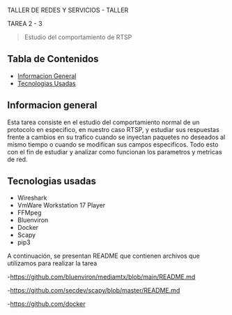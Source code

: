 TALLER DE REDES Y SERVICIOS - TALLER

TAREA 2 - 3
> Estudio del comportamiento de RTSP


## Tabla de Contenidos
* [Informacion General](#informacion-general)
* [Tecnologias Usadas](#tecnologias-usadas)




## Informacion general

Esta tarea consiste en el estudio del comportamiento normal de un protocolo en especifico, en nuestro caso RTSP, y estudiar sus respuestas frente a cambios en su trafico cuando se inyectan paquetes no deseados
al mismo tiempo o cuando se modifican sus campos especificos. Todo esto con el fin de estudiar  y analizar como funcionan los parametros y metricas de red.
<!-- You don't have to answer all the questions - just the ones relevant to your project. -->


## Tecnologias usadas
- Wireshark
- VmWare Workstation 17 Player
- FFMpeg
- Bluenviron
- Docker
- Scapy
- pip3

A continuación, se presentan README que contienen archivos que utilizamos para realizar la tarea

-https://github.com/bluenviron/mediamtx/blob/main/README.md

-https://github.com/secdev/scapy/blob/master/README.md

-https://github.com/docker











<!-- Optional -->
<!-- ## License -->
<!-- This project is open source and available under the [... License](). -->

<!-- You don't have to include all sections - just the one's relevant to your project -->



<!---
blobos1/blobos1 is a ✨ special ✨ repository because its `README.md` (this file) appears on your GitHub profile.
You can click the Preview link to take a look at your changes.
--->
